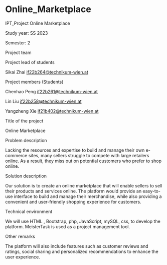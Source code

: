 # Online_Marketplace
 IPT_Project Online Marketplace

 
Study year: SS 2023

Semester: 2

Project team

Project lead of students

Sikai Zhai if22b264@technikum-wien.at

Project members (Students)

Chenhao Peng if22b261@technikum-wien.at

Lin Liu if22b258@technikum-wien.at

Yangzheng Xie if21b402@technikum-wien.at

Title of the project

Online Marketplace

Problem description

Lacking the resources and expertise to build and manage their own e-commerce sites, 
many sellers struggle to compete with large retailers online. As a result, they miss out on 
potential customers who prefer to shop online.

Solution description

Our solution is to create an online marketplace that will enable sellers to sell their products 
and services online. The platform would provide an easy-to-use interface to build and 
manage their merchandise, while also providing a convenient and user-friendly shopping 
experience for customers.

Technical environment

We will use HTML , Bootstrap, php, JavaScript, mySQL, css, to develop the platform.
MeisterTask is used as a project management tool.

Other remarks

The platform will also include features such as customer reviews and ratings, social sharing 
and personalized recommendations to enhance the user experience.
